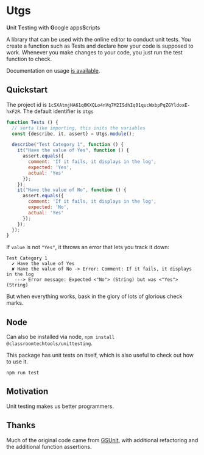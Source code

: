 # Utgs

**U**nit **T**esting with **G**oogle apps**S**cripts

A library that can be used with the online editor to conduct unit tests. You create a function such as Tests and declare how your code is supposed to work. Whenever you make changes to your code, you just run the test function to check.

Documentation on usage [is available](https://classroomtechtools.github.io/Utgs/).

## Quickstart

The project id is `1cSXAtmjHA61q0KXQLo4nVq7M2ISdhIq01qucWxbpPqZGYldoxE-hxF2R`. The default identifier is `Utgs`

```js
function Tests () {
  // sorta like importing, this inits the variables
  const {describe, it, assert} = Utgs.module(); 

  describe("Test Category 1", function () {
    it("Have the value of Yes", function () {
      assert.equals({
        comment: 'If it fails, it displays in the log',
        expected: 'Yes',
        actual: 'Yes'
      });
    });
    it("Have the value of No", function () {
      assert.equals({
        comment: 'If it fails, it displays in the log',
        expected: 'No',
        actual: 'Yes'
      });
    });
  });
}
```

If `value` is not `"Yes"`, it throws an error that lets you track it down:

```
Test Category 1
  ✔ Have the value of Yes
  ✘ Have the value of No -> Error: Comment: If it fails, it displays in the log
   ---> Error message: Expected <"No"> (String) but was <"Yes"> (String)
```

But when everything works, bask in the glory of lots of glorious check marks.

## Node

Can also be installed via node, `npm install @classroomtechtools/unittesting`.

This package has unit tests on itself, which is also useful to check out how to use it.

`npm run test`

## Motivation

Unit testing makes us better programmers.

## Thanks

Much of the original code came from [GSUnit](https://sites.google.com/site/scriptsexamples/custom-methods/gsunit), with additional refactoring and the additional function assertions.


